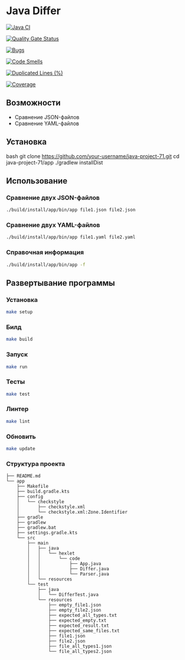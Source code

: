 # Java Differ

[![Java CI](https://github.com/Textile86/java-project-71/actions/workflows/differ.yml/badge.svg)](https://github.com/Textile86/java-project-71/actions/workflows/differ.yml)

[![Quality Gate Status](https://sonarcloud.io/api/project_badges/measure?project=Textile86_java-project-71&metric=alert_status)](https://sonarcloud.io/summary/new_code?id=Textile86_java-project-71)

[![Bugs](https://sonarcloud.io/api/project_badges/measure?project=Textile86_java-project-71&metric=bugs)](https://sonarcloud.io/summary/new_code?id=Textile86_java-project-71)

[![Code Smells](https://sonarcloud.io/api/project_badges/measure?project=Textile86_java-project-71&metric=code_smells)](https://sonarcloud.io/summary/new_code?id=Textile86_java-project-71)

[![Duplicated Lines (%)](https://sonarcloud.io/api/project_badges/measure?project=Textile86_java-project-71&metric=duplicated_lines_density)](https://sonarcloud.io/summary/new_code?id=Textile86_java-project-71)

[![Coverage](https://sonarcloud.io/api/project_badges/measure?project=Textile86_java-project-71&metric=coverage)](https://sonarcloud.io/summary/new_code?id=Textile86_java-project-71)

## Возможности

- Сравнение JSON-файлов
- Сравнение YAML-файлов

## Установка
bash
git clone https://github.com/your-username/java-project-71.git
cd java-project-71/app
./gradlew installDist

## Использование

### Сравнение двух JSON-файлов
```bash
./build/install/app/bin/app file1.json file2.json
```

### Сравнение двух YAML-файлов
```bash
./build/install/app/bin/app file1.yaml file2.yaml
```

### Справочная информация
```bash
./build/install/app/bin/app -f
```

## Развертывание программы

### Установка
```bash
make setup
```

### Билд
```bash
make build
```

### Запуск
```bash
make run
```

### Тесты
```bash
make test
```

### Линтер
```bash
make lint
```

### Обновить
```bash
make update
```

### Структура проекта
```
├── README.md
└── app
    ├── Makefile
    ├── build.gradle.kts
    ├── config
    │   └── checkstyle
    │       ├── checkstyle.xml
    │       └── checkstyle.xml:Zone.Identifier
    ├── gradle
    ├── gradlew
    ├── gradlew.bat
    ├── settings.gradle.kts
    └── src
        ├── main
        │   ├── java
        │   │   └── hexlet
        │   │       └── code
        │   │           ├── App.java
        │   │           ├── Differ.java
        │   │           └── Parser.java
        │   └── resources
        └── test
            ├── java
            │   └── DifferTest.java
            └── resources
                ├── empty_file1.json
                ├── empty_file2.json
                ├── expected_all_types.txt
                ├── expected_empty.txt
                ├── expected_result.txt
                ├── expected_same_files.txt
                ├── file1.json
                ├── file2.json
                ├── file_all_types1.json
                └── file_all_types2.json
```